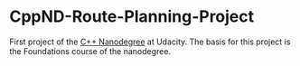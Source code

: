 # CppND-Route-Planning-Project
First project of the [C++ Nanodegree](https://www.udacity.com/course/c-plus-plus-nanodegree--nd2130) at Udacity. The basis for this project is the Foundations course of the nanodegree.
